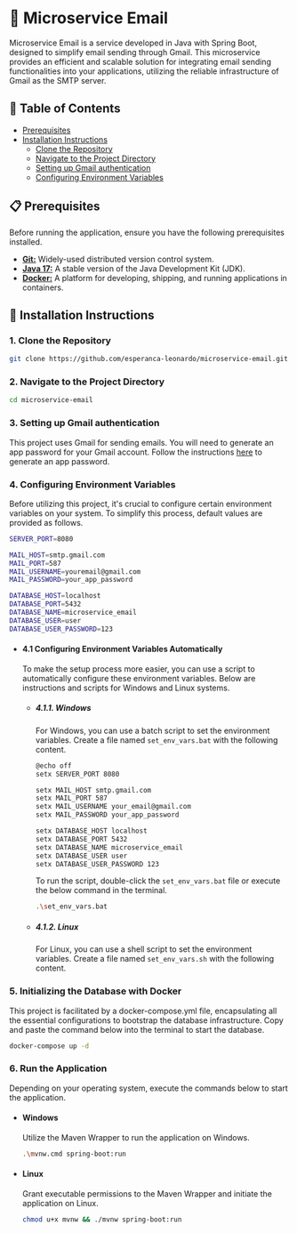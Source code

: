 # 📧 Microservice Email
Microservice Email is a service developed in Java with Spring Boot, designed to simplify email sending through Gmail. This microservice provides an efficient and scalable solution for integrating email sending functionalities into your applications, utilizing the reliable infrastructure of Gmail as the SMTP server.

## 📑 Table of Contents
- [Prerequisites](#-prerequisites)
- [Installation Instructions](#-installation-instructions)
  - [Clone the Repository](#1-clone-the-repository)
  - [Navigate to the Project Directory](#2-navigate-to-the-project-directory)
  - [Setting up Gmail authentication](#3-setting-up-gmail-authentication)
  - [Configuring Environment Variables](#4-configuring-environment-variables)

## 📋 Prerequisites
Before running the application, ensure you have the following prerequisites installed.
- [**Git:**](https://git-scm.com/) Widely-used distributed version control system.
- [**Java 17:**](https://www.oracle.com/java/technologies/javase/jdk17-archive-downloads.html) A stable version of the Java Development Kit (JDK).
- [**Docker:**](https://www.docker.com/) A platform for developing, shipping, and running applications in containers.

## 📝 Installation Instructions
### 1. Clone the Repository
```bash
git clone https://github.com/esperanca-leonardo/microservice-email.git
```

### 2. Navigate to the Project Directory
```bash
cd microservice-email
```

### 3. Setting up Gmail authentication
This project uses Gmail for sending emails. You will need to generate an app password for your Gmail account. Follow the instructions [here](https://support.google.com/accounts/answer/185833?hl=en) to generate an app password.

### 4. Configuring Environment Variables
Before utilizing this project, it's crucial to configure certain environment variables on your system. To simplify this process, default values are provided as follows.
```bash
SERVER_PORT=8080

MAIL_HOST=smtp.gmail.com
MAIL_PORT=587
MAIL_USERNAME=youremail@gmail.com
MAIL_PASSWORD=your_app_password

DATABASE_HOST=localhost
DATABASE_PORT=5432
DATABASE_NAME=microservice_email
DATABASE_USER=user
DATABASE_USER_PASSWORD=123
```

- #### 4.1 Configuring Environment Variables Automatically
	To make the setup process more easier, you can use a script to automatically configure these environment variables. Below are instructions and scripts for Windows and Linux systems.

	- ##### 4.1.1. Windows
		For Windows, you can use a batch script to set the environment variables. Create a file named `set_env_vars.bat` with the following content.
		```bash
		@echo off
		setx SERVER_PORT 8080
		
		setx MAIL_HOST smtp.gmail.com
		setx MAIL_PORT 587
		setx MAIL_USERNAME your_email@gmail.com
		setx MAIL_PASSWORD your_app_password
		
		setx DATABASE_HOST localhost
		setx DATABASE_PORT 5432
		setx DATABASE_NAME microservice_email
		setx DATABASE_USER user
		setx DATABASE_USER_PASSWORD 123
		```
  
		To run the script, double-click the `set_env_vars.bat` file or execute the below command in the terminal.
		```bash
	  .\set_env_vars.bat	
	  ```

	- ##### 4.1.2. Linux
		For Linux, you can use a shell script to set the environment variables. Create a file named `set_env_vars.sh` with the following content.

### 5. Initializing the Database with Docker
This project is facilitated by a docker-compose.yml file, encapsulating all the essential configurations to bootstrap the database infrastructure. Copy and paste the command below into the terminal to start the database.
 ```bash
 docker-compose up -d
 ```

### 6. Run the Application
Depending on your operating system, execute the commands below to start the application.

- #### Windows
  Utilize the Maven Wrapper to run the application on Windows.
  ```bash
  .\mvnw.cmd spring-boot:run
  ```

- #### Linux
  Grant executable permissions to the Maven Wrapper and initiate the application on Linux.
  ```bash
  chmod u+x mvnw && ./mvnw spring-boot:run
  ```



